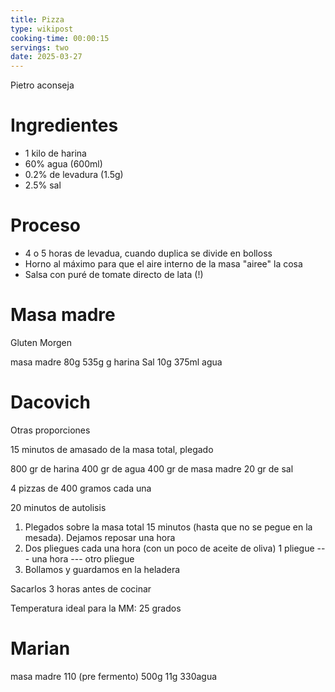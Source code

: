 ```yaml
---
title: Pizza
type: wikipost
cooking-time: 00:00:15
servings: two 
date: 2025-03-27
---
```


Pietro aconseja 

# Ingredientes

- 1 kilo de harina
- 60% agua (600ml)
- 0.2% de levadura (1.5g)
- 2.5% sal 

# Proceso

- 4 o 5 horas de levadua, cuando duplica se divide en bolloss
- Horno al máximo para que el aire interno de la masa "airee" la cosa
- Salsa con puré de tomate directo de lata (!)

# Masa madre

Gluten Morgen

masa madre 80g 
535g g harina
Sal 10g
375ml agua

# Dacovich

Otras proporciones 

15 minutos de amasado de la masa total, plegado

800 gr de harina
400 gr de agua
400 gr de masa madre
20 gr de sal

4 pizzas de 400 gramos cada una 

20 minutos de autolisis

1. Plegados sobre la masa total 15 minutos (hasta que no se pegue en la mesada). Dejamos reposar una hora
2. Dos pliegues cada una hora (con un poco de aceite de oliva) 1 pliegue --- una hora --- otro pliegue 
3. Bollamos y guardamos en la heladera 

Sacarlos 3 horas antes de cocinar 

Temperatura ideal para la MM: 25 grados 

# Marian


masa madre 110 (pre fermento)
500g 
11g
330agua 




